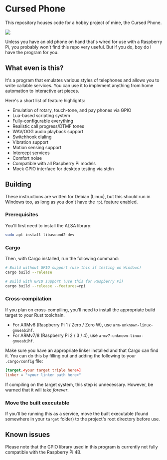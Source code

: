 # Cursed Phone

This repository houses code for a hobby project of mine, the Cursed Phone.

![](https://i.imgur.com/HMyeW6v.jpg)

Unless you have an old phone on hand that's wired for use with a Raspberry Pi, you probably won't find this repo very useful. But if you do, boy do I have the program for you.

## What even is this?

It's a program that emulates various styles of telephones and allows you to write callable services. You can use it to implement anything from home automation to interactive art pieces. 

Here's a short list of feature highlights:

* Emulation of rotary, touch-tone, and pay phones via GPIO
* Lua-based scripting system
* Fully-configurable everything
* Realistic call progress/DTMF tones
* WAV/OGG audio playback support
* Switchhook dialing
* Vibration support
* Motion sensing support
* Intercept services
* Comfort noise
* Compatible with all Raspberry Pi models
* Mock GPIO interface for desktop testing via stdin

## Building

These instructions are written for Debian (Linux), but this should run in Windows too, as long as you don't have the `rpi` feature enabled.

### Prerequisites

You'll first need to install the ALSA library:

```sh
sudo apt install libasound2-dev
```

### Cargo

Then, with Cargo installed, run the following command:

```sh
# Build without GPIO support (use this if testing on Windows)
cargo build --release

# Build with GPIO support (use this for Raspberry Pi)
cargo build --release --features=rpi
```

### Cross-compilation

If you plan on cross-compiling, you'll need to install the appropriate build target to your Rust toolchain.

* For ARMv6 (Raspberry Pi 1 / Zero / Zero W), use `arm-unknown-linux-gnueabihf`.
* For ARMv7/8 (Raspberry Pi 2 / 3 / 4), use `armv7-unknown-linux-gnueabihf`.

Make sure you have an appropriate linker installed and that Cargo can find it.
You can do this by filling out and adding the following to your `.cargo/config` file:
```toml
[target.<your target triple here>]
linker = "<your linker path here>"
```

If compiling on the target system, this step is unnecessary. However, be warned that it will take *forever*.

### Move the built executable

If you'll be running this as a service, move the built executable (found somewhere in your `target` folder) to the project's root directory before use. 

## Known issues

Please note that the GPIO library used in this program is currently not fully compatible with the Raspberry Pi 4B.